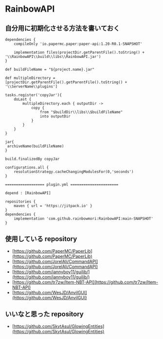 # RainbowAPI

## 自分用に初期化させる方法を書いておく

```
dependencies {
    compileOnly 'io.papermc.paper:paper-api:1.20-R0.1-SNAPSHOT'

    implementation files(projectDir.getParentFile().toString() + '\\RainbowAPI\\build\\libs\\RainbowAPI.jar')
}

def buildFileName = "${project.name}.jar"

def multipleDirectory = [projectDir.getParentFile().getParentFile().toString() + '\\ServerName\\plugins']

tasks.register('copyJar'){
    doLast {
        multipleDirectory.each { outputDir ->
            copy {
                from "$buildDir\\libs\\$buildFileName"
                into outputDir
            }
        }
    }
}

jar{
 archiveName(buildFileName)
}

build.finalizedBy copyJar

configurations.all {
    resolutionStrategy.cacheChangingModulesFor(0,'seconds')
}

================== plugin.yml ======================

depend : [RainbowAPI]

```

```
repositories {
    maven { url = 'https://jitpack.io' }
}
dependencies {
	implementation 'com.github.rainbowmori:RainbowAPI:main-SNAPSHOT'
}
```

## 使用している repository

- [https://github.com/PaperMC/PaperLib](https://github.com/PaperMC/PaperLib)
- [https://github.com/JorelAli/CommandAPI](https://github.com/JorelAli/CommandAPI)
- [https://github.com/jannyboy11/guilib/](https://github.com/jannyboy11/guilib/)
- [https://github.com/tr7zw/Item-NBT-API](https://github.com/tr7zw/Item-NBT-API)
- [https://github.com/WesJD/AnvilGUI](https://github.com/WesJD/AnvilGUI)

## いいなと思った repository

- [https://github.com/SkytAsul/GlowingEntities](https://github.com/SkytAsul/GlowingEntities)
